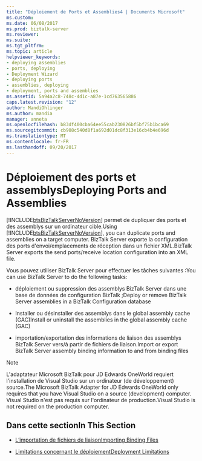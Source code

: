 ```yaml
---
title: "Déploiement de Ports et Assemblies4 | Documents Microsoft"
ms.custom: 
ms.date: 06/08/2017
ms.prod: biztalk-server
ms.reviewer: 
ms.suite: 
ms.tgt_pltfrm: 
ms.topic: article
helpviewer_keywords:
- deploying assemblies
- ports, deploying
- Deployment Wizard
- deploying ports
- assemblies, deploying
- deployment, ports and assemblies
ms.assetid: 5a94a2c8-748c-4d1c-a87e-1cd763565886
caps.latest.revision: "12"
author: MandiOhlinger
ms.author: mandia
manager: anneta
ms.openlocfilehash: b83df400cba64ee55cab230826bf5bf75b1bca69
ms.sourcegitcommit: cb908c540d8f1a692d01dc8f313e16cb4b4e696d
ms.translationtype: MT
ms.contentlocale: fr-FR
ms.lasthandoff: 09/20/2017
---
```

# <a name="deploying-ports-and-assemblies"></a><span data-ttu-id="94417-102">Déploiement des ports et assemblys</span><span class="sxs-lookup"><span data-stu-id="94417-102">Deploying Ports and Assemblies</span></span>
<span data-ttu-id="94417-103">[!INCLUDE[btsBizTalkServerNoVersion](../includes/btsbiztalkservernoversion-md.md)] permet de dupliquer des ports et des assemblys sur un ordinateur cible.</span><span class="sxs-lookup"><span data-stu-id="94417-103">Using [!INCLUDE[btsBizTalkServerNoVersion](../includes/btsbiztalkservernoversion-md.md)], you can duplicate ports and assemblies on a target computer.</span></span> <span data-ttu-id="94417-104">BizTalk Server exporte la configuration des ports d'envoi/emplacements de réception dans un fichier XML.</span><span class="sxs-lookup"><span data-stu-id="94417-104">BizTalk Server exports the send ports/receive location configuration into an XML file.</span></span>  
  
 <span data-ttu-id="94417-105">Vous pouvez utiliser BizTalk Server pour effectuer les tâches suivantes :</span><span class="sxs-lookup"><span data-stu-id="94417-105">You can use BizTalk Server to do the following tasks:</span></span>  
  
-   <span data-ttu-id="94417-106">déploiement ou suppression des assemblys BizTalk Server dans une base de données de configuration BizTalk ;</span><span class="sxs-lookup"><span data-stu-id="94417-106">Deploy or remove BizTalk Server assemblies in a BizTalk Configuration database</span></span>  
  
-   <span data-ttu-id="94417-107">Installer ou désinstaller des assemblys dans le global assembly cache (GAC)</span><span class="sxs-lookup"><span data-stu-id="94417-107">Install or uninstall the assemblies in the global assembly cache (GAC)</span></span>  
  
-   <span data-ttu-id="94417-108">importation/exportation des informations de liaison des assemblys BizTalk Server vers/à partir de fichiers de liaison.</span><span class="sxs-lookup"><span data-stu-id="94417-108">Import or export BizTalk Server assembly binding information to and from binding files</span></span>  
  
> [!NOTE]
>  <span data-ttu-id="94417-109">L'adaptateur Microsoft BizTalk pour JD Edwards OneWorld requiert l'installation de Visual Studio sur un ordinateur (de développement) source.</span><span class="sxs-lookup"><span data-stu-id="94417-109">The Microsoft BizTalk Adapter for JD Edwards OneWorld only requires that you have Visual Studio on a source (development) computer.</span></span> <span data-ttu-id="94417-110">Visual Studio n'est pas requis sur l'ordinateur de production.</span><span class="sxs-lookup"><span data-stu-id="94417-110">Visual Studio is not required on the production computer.</span></span>  
  
## <a name="in-this-section"></a><span data-ttu-id="94417-111">Dans cette section</span><span class="sxs-lookup"><span data-stu-id="94417-111">In This Section</span></span>  
  
-   [<span data-ttu-id="94417-112">L’importation de fichiers de liaison</span><span class="sxs-lookup"><span data-stu-id="94417-112">Importing Binding Files</span></span>](../core/importing-binding-files3.md)  
  
-   [<span data-ttu-id="94417-113">Limitations concernant le déploiement</span><span class="sxs-lookup"><span data-stu-id="94417-113">Deployment Limitations</span></span>](../core/deployment-limitations2.md)